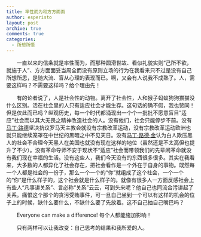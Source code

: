 ```yaml
---
title: 率性而为和方方面面
author: esperisto
layout: post
archive: true
comments: true
categories:
  - 所想所悟
---
```

　　一直以来的信条就是率性而为，而那种圆滑世故、看似礼貌实则“己所不欲，就施于人”、方方面面妥当周全而没有原则立场的行为在我看来只不过是没有自己所想所思，是随大流、盲从心理的表现而已。啊，又会有人说我不成熟了。人，需要这样吗？不需要这样吗？给个理由先！

　　有的论者说了，人是社会性的动物。离开了社会性，人和猴子蚂蚁狗狗猫猫没什么区别。活在社会里的人只有适应社会才能生存。这句话的确不假，我也赞同！但是仅此而已吗？纵观历史，每一个时代都涌现出一个个一批批不愿意盲目&#8221;适应&#8221;社会而以其大无畏之精神改造社会的人。没有他们，社会只能停步不前。没有[马丁·路德](https://zh.wikipedia.org/wiki/馬丁·路德)坚决抗议罗马天主教会就没有宗教改革运动，没有宗教改革运动欧洲也就只能继续笼罩在中世纪的黑暗之中不见天日。没有[马丁·路德·金](https://zh.wikipedia.org/wiki/马丁·路德·金)认为白人欺压黑人的社会不合理今天黑人在美国也就没有现在这样的地位（虽然还是不太高但也提升了不少）。没有革命导师不安于现状不“适应”社会而带领我们的先辈闹革命就没有我们现在幸福的生活。没有这些人，我们今天没有的东西很多很多。其实在我看来，大多数的人都异化了社会存在，把社会看作是一个外在于自身的事物。既然每一个人都是社会的一份子，那么一个一个的“你”就组成了这个社会，一个一个的“你”是什么样子的，这个社会就是什么样子的。就像有很多人一方面反感社会上有些人“凡事讲关系”、言必称“关系”云云，可到头来呢？他自己也同流合污讲起了关系。痛恨这个那个的贪污受贿事件，可一旦自己坐到一个可以有这样的机会的位子上的时候，缺什么要什么，不缺什么要了先放着。这不自己抽自己嘴巴吗？

　　Everyone can make a difference! 每个人都能施加影响！

　　只有两样可以让我改变：自己思考的结果和我所爱的人。
